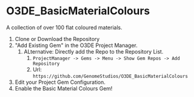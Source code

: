 # O3DE_BasicMaterialColours
A collection of over 100 flat coloured materials.

1. Clone or Download the Repository
2. "Add Existing Gem" in the O3DE Project Manager.
    1. ALternative: Directly add the Repo to the Repository List.
        1. `ProjectManager -> Gems -> Menu -> Show Gem Repos -> Add Repository`
        2. Url: `https://github.com/GenomeStudios/O3DE_BasicMaterialColours`
3. Edit your Project Gem Configuration.
4. Enable the Basic Material Colours Gem!